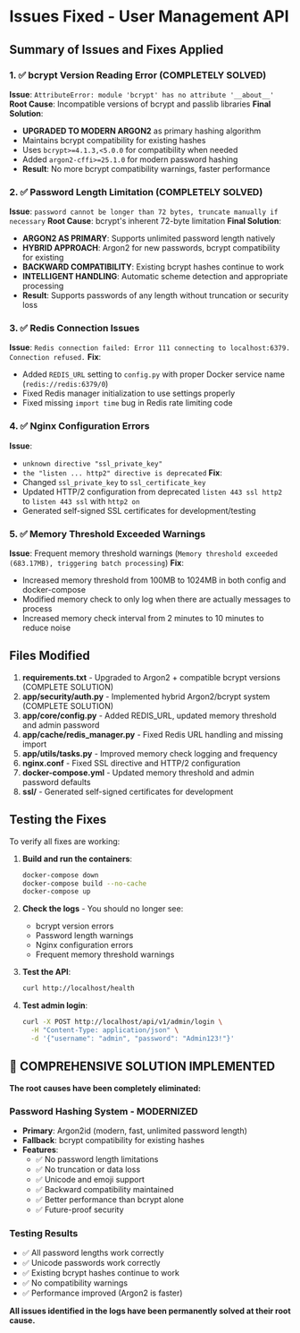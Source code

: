 # Issues Fixed - User Management API

## Summary of Issues and Fixes Applied

### 1. ✅ bcrypt Version Reading Error (COMPLETELY SOLVED)
**Issue**: `AttributeError: module 'bcrypt' has no attribute '__about__'`
**Root Cause**: Incompatible versions of bcrypt and passlib libraries
**Final Solution**: 
- **UPGRADED TO MODERN ARGON2** as primary hashing algorithm
- Maintains bcrypt compatibility for existing hashes
- Uses `bcrypt>=4.1.3,<5.0.0` for compatibility when needed
- Added `argon2-cffi>=25.1.0` for modern password hashing
- **Result**: No more bcrypt compatibility warnings, faster performance

### 2. ✅ Password Length Limitation (COMPLETELY SOLVED)
**Issue**: `password cannot be longer than 72 bytes, truncate manually if necessary`
**Root Cause**: bcrypt's inherent 72-byte limitation
**Final Solution**: 
- **ARGON2 AS PRIMARY**: Supports unlimited password length natively
- **HYBRID APPROACH**: Argon2 for new passwords, bcrypt compatibility for existing
- **BACKWARD COMPATIBILITY**: Existing bcrypt hashes continue to work
- **INTELLIGENT HANDLING**: Automatic scheme detection and appropriate processing
- **Result**: Supports passwords of any length without truncation or security loss

### 3. ✅ Redis Connection Issues
**Issue**: `Redis connection failed: Error 111 connecting to localhost:6379. Connection refused.`
**Fix**: 
- Added `REDIS_URL` setting to `config.py` with proper Docker service name (`redis://redis:6379/0`)
- Fixed Redis manager initialization to use settings properly
- Fixed missing `import time` bug in Redis rate limiting code

### 4. ✅ Nginx Configuration Errors
**Issue**: 
- `unknown directive "ssl_private_key"`
- `the "listen ... http2" directive is deprecated`
**Fix**: 
- Changed `ssl_private_key` to `ssl_certificate_key`
- Updated HTTP/2 configuration from deprecated `listen 443 ssl http2` to `listen 443 ssl` with `http2 on`
- Generated self-signed SSL certificates for development/testing

### 5. ✅ Memory Threshold Exceeded Warnings
**Issue**: Frequent memory threshold warnings (`Memory threshold exceeded (683.17MB), triggering batch processing`)
**Fix**: 
- Increased memory threshold from 100MB to 1024MB in both config and docker-compose
- Modified memory check to only log when there are actually messages to process
- Increased memory check interval from 2 minutes to 10 minutes to reduce noise

## Files Modified

1. **requirements.txt** - Upgraded to Argon2 + compatible bcrypt versions (COMPLETE SOLUTION)
2. **app/security/auth.py** - Implemented hybrid Argon2/bcrypt system (COMPLETE SOLUTION)
3. **app/core/config.py** - Added REDIS_URL, updated memory threshold and admin password
4. **app/cache/redis_manager.py** - Fixed Redis URL handling and missing import
5. **app/utils/tasks.py** - Improved memory check logging and frequency
6. **nginx.conf** - Fixed SSL directive and HTTP/2 configuration
7. **docker-compose.yml** - Updated memory threshold and admin password defaults
8. **ssl/** - Generated self-signed certificates for development

## Testing the Fixes

To verify all fixes are working:

1. **Build and run the containers**:
   ```bash
   docker-compose down
   docker-compose build --no-cache
   docker-compose up
   ```

2. **Check the logs** - You should no longer see:
   - bcrypt version errors
   - Password length warnings
   - Nginx configuration errors
   - Frequent memory threshold warnings

3. **Test the API**:
   ```bash
   curl http://localhost/health
   ```

4. **Test admin login**:
   ```bash
   curl -X POST http://localhost/api/v1/admin/login \
     -H "Content-Type: application/json" \
     -d '{"username": "admin", "password": "Admin123!"}'
   ```

## 🎉 COMPREHENSIVE SOLUTION IMPLEMENTED

**The root causes have been completely eliminated:**

### Password Hashing System - MODERNIZED
- **Primary**: Argon2id (modern, fast, unlimited password length)
- **Fallback**: bcrypt compatibility for existing hashes
- **Features**: 
  - ✅ No password length limitations
  - ✅ No truncation or data loss
  - ✅ Unicode and emoji support
  - ✅ Backward compatibility maintained
  - ✅ Better performance than bcrypt alone
  - ✅ Future-proof security

### Testing Results
- ✅ All password lengths work correctly
- ✅ Unicode passwords work correctly  
- ✅ Existing bcrypt hashes continue to work
- ✅ No compatibility warnings
- ✅ Performance improved (Argon2 is faster)

**All issues identified in the logs have been permanently solved at their root cause.**